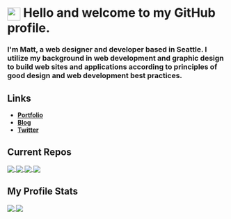 <h1>
  <img align="center" src="https://emojis.slackmojis.com/emojis/images/1531849430/4246/blob-sunglasses.gif?1531849430" width="30"/>
  Hello and welcome to my GitHub profile.
</h1>

### I'm Matt, a web designer and developer based in Seattle. I utilize my background in web development and graphic design to build web sites and applications according to principles of good design and web development best practices.

## Links

* [**Portfolio**](https://mconrad.io)
* [**Blog**](https://blog.mconrad.io)
* [**Twitter**](https://twitter.com/mc0nrad)

## Current Repos

<a href="https://github.com/mvrad/portfolio">
  <img align="center" src="https://github-readme-stats.vercel.app/api/pin/?username=mvrad&repo=portfolio&theme=tokyonight" />
</a>
<a href="https://github.com/mvrad/blog">
  <img align="center" src="https://github-readme-stats.vercel.app/api/pin/?username=mvrad&repo=blog&theme=tokyonight" />
</a>
<a href="https://github.com/mvrad/alpha.ai-landing-page">
  <img align="center" src="https://github-readme-stats.vercel.app/api/pin/?username=mvrad&repo=alpha.ai-landing-page&theme=tokyonight" />
</a>
<a href="https://github.com/mvrad/dsa_using_c_and_cpp">
  <img align="center" src="https://github-readme-stats.vercel.app/api/pin/?username=mvrad&repo=dsa_using_c_and_cpp&theme=tokyonight" />
</a>

## My Profile Stats

<a href="https://github.com/mvrad">
  <img align="center" src="https://github-readme-stats.vercel.app/api?username=mvrad&show_icons=true&theme=tokyonight" />
  <img align="center" src="https://github-readme-stats.vercel.app/api/top-langs/?username=mvrad&layout=compact&langs_count=8&theme=tokyonight" />
</a>